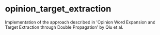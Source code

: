 # opinion_target_extraction
Implementation of the approach described in 'Opinion Word Expansion and Target Extraction through Double Propagation' by Qiu et al. 
